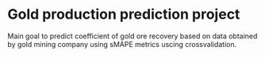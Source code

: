 # Gold production prediction project

Main goal to predict coefficient of gold ore recovery based on data obtained by gold mining company using sMAPE metrics uscing crossvalidation.
